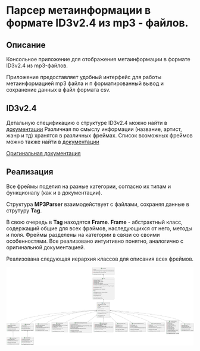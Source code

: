 # Парсер метаинформации в формате ID3v2.4 из mp3 - файлов.

## Описание

Консольное приложение для отображения метаинформации в формате ID3v2.4 из mp3-файлов.

Приложение предоставляет удобный интерфейс для работы метаинформацией mp3 файла и п форматированный вывод и сохранение данных в файл формата csv.

## ID3v2.4

Детальную спецификацию о структуре ID3v2.4 можно найти в [документации](docs/id3v2.4.0-structure.rst)
Различная по смыслу информации (название, артист, жанр и тд) хранятся в различных фреймах. Список возможных фреймов можно также найти в [документации](docs/id3v2.4.0-frames.rst)

[Оригинальная документация](https://mutagen-specs.readthedocs.io/en/latest/id3/index.html)

## Реализация

Все фреймы поделил на разные категории, согласно их типам и функционалу (как и в документации). 

Структура **MP3Parser** взаимодействует с файлами, сохраняя данные в струтуру **Tag**. 

В свою очередь в **Tag** находятся **Frame**. **Frame** - абстрактный класс, содержащий общие для всех фрэймов, наследующихся от него, методы и поля. Фреймы разделены на категории в связи со своими особенностями. Все реализовано интуитивно понятно, аналогично с оригинальной документацией.

Реализована следующая иерархия классов для описания всех фреймов.


![uml](https://github.com/Kreg101/MP3MetaParser/blob/main/Uml/ClassesDiagram.png)







